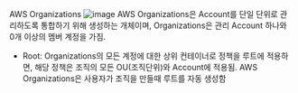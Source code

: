 AWS Organizations
![image](https://github.com/jaehwanjoa/jae_aws/assets/90813478/08d81822-14ba-4eae-b194-253a3002d5cf)
AWS Organizations은 Account를 단일 단위로 관리하도록 통합하기 위해 생성하는 개체이며, Organizations은 관리 Account 하나와 0개 이상의 멤버 계정을 가짐.
- Root: Organizations의 모든 계정에 대한 상위 컨테이너로 정책을 루트에 적용하면, 해당 정책은 조직의 모든 OU(조직단위)와 Account에 적용됨. AWS Organizations은 사용자가 조직을 만들때 루트를 자동 생성함
